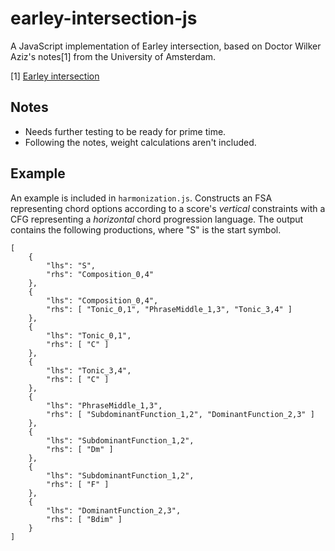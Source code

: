 # earley-intersection-js

A JavaScript implementation of Earley intersection, based on Doctor Wilker Aziz's notes[1] from the University of Amsterdam.

[1] [Earley intersection](https://uva-slpl.github.io/nlp2/resources/papers/Aziz-Earley.pdf)

## Notes
 - Needs further testing to be ready for prime time.
 - Following the notes, weight calculations aren't included.

## Example
An example is included in `harmonization.js`. Constructs an FSA representing chord options according to a score's *vertical* constraints with a CFG representing a *horizontal* chord progression language. The output contains the following productions, where "S" is the start symbol.

```
[
    {
        "lhs": "S",
        "rhs": "Composition_0,4"
    },
    {
        "lhs": "Composition_0,4",
        "rhs": [ "Tonic_0,1", "PhraseMiddle_1,3", "Tonic_3,4" ]
    },
    {
        "lhs": "Tonic_0,1",
        "rhs": [ "C" ]
    },
    {
        "lhs": "Tonic_3,4",
        "rhs": [ "C" ]
    },
    {
        "lhs": "PhraseMiddle_1,3",
        "rhs": [ "SubdominantFunction_1,2", "DominantFunction_2,3" ]
    },
    {
        "lhs": "SubdominantFunction_1,2",
        "rhs": [ "Dm" ]
    },
    {
        "lhs": "SubdominantFunction_1,2",
        "rhs": [ "F" ]
    },
    {
        "lhs": "DominantFunction_2,3",
        "rhs": [ "Bdim" ]
    }
]
```